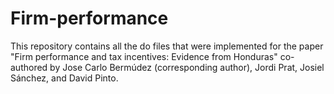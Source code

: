 # Firm-performance
This repository contains all the do files that were implemented for the paper "Firm performance and tax incentives: Evidence from Honduras" co-authored by Jose Carlo Bermúdez (corresponding author), Jordi Prat, Josiel Sánchez, and David Pinto.
